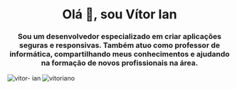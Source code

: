 <h1 align="center">Olá 👋, sou Vítor Ian</h1>
<h3 align="center">Sou um desenvolvedor especializado em criar aplicações seguras e responsivas. Também atuo como professor de informática, compartilhando meus conhecimentos e ajudando na formação de novos profissionais na área.</h3>

<p><img align="left" src="https://github-readme-stats.vercel.app/api/top-langs?username=vitor-ian&show_icons=true&locale=en&layout=compact" alt="vitor- ian" /></p>
<p><img align="center" src="https://github-readme-streak-stats.herokuapp.com/?user=vitor-ian&" alt= "vitoriano" /></p>
